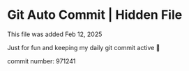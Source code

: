 # Git Auto Commit | Hidden File

This file was added Feb 12, 2025

Just for fun and keeping my daily git commit active 🤪

commit number: 971241
